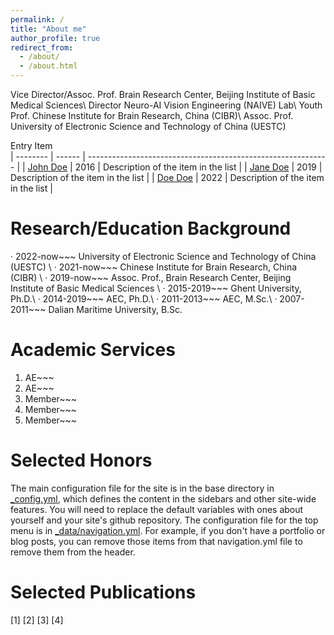 ```yaml
---
permalink: /
title: "About me"
author_profile: true
redirect_from: 
  - /about/
  - /about.html
---
```


Vice Director/Assoc. Prof. Brain Research Center, Beijing Institute of Basic Medical Sciences\\
Director                   Neuro-AI Vision Engineering (NAIVE) Lab\\
Youth Prof.                Chinese Institute for Brain Research, China (CIBR)\\
Assoc. Prof.               University of Electronic Science and Technology of China (UESTC)

 Entry             Item                                                                
| --------         | ------ | ------------------------------------------------------------ |
| [John Doe](#)    | 2016   | Description of the item in the list                          |
| [Jane Doe](#)    | 2019   | Description of the item in the list                          |
| [Doe Doe](#)     | 2022   | Description of the item in the list                          |


Research/Education Background
======
· 2022-now~~~     University of Electronic Science and Technology of China (UESTC) \\
· 2021-now~~~     Chinese Institute for Brain Research, China (CIBR) \\
· 2019-now~~~     Assoc. Prof., Brain Research Center, Beijing Institute of Basic Medical Sciences \\
· 2015-2019~~~    Ghent University, Ph.D.\\
· 2014-2019~~~   AEC, Ph.D.\\
· 2011-2013~~~    AEC, M.Sc.\\
· 2007-2011~~~    Dalian Maritime University, B.Sc.



Academic Services
====== 
1. AE~~~
2. AE~~~
3. Member~~~
4. Member~~~
5. Member~~~


Selected Honors
====== 
The main configuration file for the site is in the base directory in [_config.yml](https://github.com/academicpages/academicpages.github.io/blob/master/_config.yml), which defines the content in the sidebars and other site-wide features. You will need to replace the default variables with ones about yourself and your site's github repository. The configuration file for the top menu is in [_data/navigation.yml](https://github.com/academicpages/academicpages.github.io/blob/master/_data/navigation.yml). For example, if you don't have a portfolio or blog posts, you can remove those items from that navigation.yml file to remove them from the header. 


Selected Publications
====== 
[1] 
[2]
[3] 
[4]
